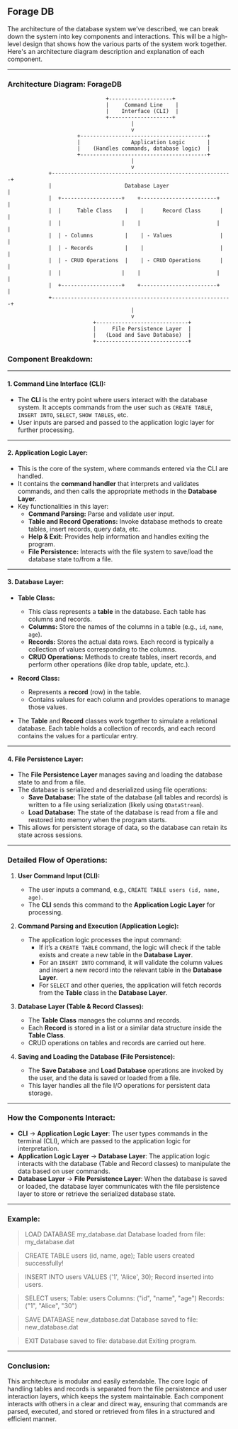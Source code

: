 ## Forage DB

The architecture of the database system we’ve described, we can break down the system into key components and interactions. This will be a high-level design that shows how the various parts of the system work together. Here's an architecture diagram description and explanation of each component.

---

### **Architecture Diagram: ForageDB**

```plaintext
                               +--------------------+
                               |     Command Line    |
                               |    Interface (CLI)  |
                               +--------------------+
                                       |
                                       v
                      +----------------------------------------+
                      |                Application Logic       |
                      |    (Handles commands, database logic)  |
                      +----------------------------------------+
                                       |
                                       v
             +---------------------------------------------------------+
             |                       Database Layer                    |
             |  +-------------------+    +------------------------+    |
             |  |     Table Class    |    |      Record Class      |    |
             |  |                   |    |                        |    |
             |  | - Columns          |    | - Values               |    |
             |  | - Records          |    |                        |    |
             |  | - CRUD Operations  |    | - CRUD Operations      |    |
             |  |                   |    |                        |    |
             |  +-------------------+    +------------------------+    |
             +---------------------------------------------------------+
                                       |
                                       v
                           +-----------------------------+
                           |     File Persistence Layer  |
                           |   (Load and Save Database)  |
                           +-----------------------------+
```

### **Component Breakdown:**

---

#### **1. Command Line Interface (CLI):**
- The **CLI** is the entry point where users interact with the database system. It accepts commands from the user such as `CREATE TABLE`, `INSERT INTO`, `SELECT`, `SHOW TABLES`, etc.
- User inputs are parsed and passed to the application logic layer for further processing.

---

#### **2. Application Logic Layer:**
- This is the core of the system, where commands entered via the CLI are handled.
- It contains the **command handler** that interprets and validates commands, and then calls the appropriate methods in the **Database Layer**.
- Key functionalities in this layer:
  - **Command Parsing:** Parse and validate user input.
  - **Table and Record Operations:** Invoke database methods to create tables, insert records, query data, etc.
  - **Help & Exit:** Provides help information and handles exiting the program.
  - **File Persistence:** Interacts with the file system to save/load the database state to/from a file.
  
---

#### **3. Database Layer:**
- **Table Class:**
  - This class represents a **table** in the database. Each table has columns and records.
  - **Columns:** Store the names of the columns in a table (e.g., `id`, `name`, `age`).
  - **Records:** Stores the actual data rows. Each record is typically a collection of values corresponding to the columns.
  - **CRUD Operations:** Methods to create tables, insert records, and perform other operations (like drop table, update, etc.).
  
- **Record Class:**
  - Represents a **record** (row) in the table.
  - Contains values for each column and provides operations to manage those values.
  
- The **Table** and **Record** classes work together to simulate a relational database. Each table holds a collection of records, and each record contains the values for a particular entry.

---

#### **4. File Persistence Layer:**
- The **File Persistence Layer** manages saving and loading the database state to and from a file.
- The database is serialized and deserialized using file operations:
  - **Save Database:** The state of the database (all tables and records) is written to a file using serialization (likely using `QDataStream`).
  - **Load Database:** The state of the database is read from a file and restored into memory when the program starts.
- This allows for persistent storage of data, so the database can retain its state across sessions.

---

### **Detailed Flow of Operations:**

1. **User Command Input (CLI):**
   - The user inputs a command, e.g., `CREATE TABLE users (id, name, age)`.
   - The **CLI** sends this command to the **Application Logic Layer** for processing.

2. **Command Parsing and Execution (Application Logic):**
   - The application logic processes the input command:
     - If it’s a `CREATE TABLE` command, the logic will check if the table exists and create a new table in the **Database Layer**.
     - For an `INSERT INTO` command, it will validate the column values and insert a new record into the relevant table in the **Database Layer**.
     - For `SELECT` and other queries, the application will fetch records from the **Table** class in the **Database Layer**.

3. **Database Layer (Table & Record Classes):**
   - The **Table Class** manages the columns and records.
   - Each **Record** is stored in a list or a similar data structure inside the **Table Class**.
   - CRUD operations on tables and records are carried out here.

4. **Saving and Loading the Database (File Persistence):**
   - The **Save Database** and **Load Database** operations are invoked by the user, and the data is saved or loaded from a file.
   - This layer handles all the file I/O operations for persistent data storage.

---

### **How the Components Interact:**

- **CLI** → **Application Logic Layer**: The user types commands in the terminal (CLI), which are passed to the application logic for interpretation.
- **Application Logic Layer** → **Database Layer**: The application logic interacts with the database (Table and Record classes) to manipulate the data based on user commands.
- **Database Layer** → **File Persistence Layer**: When the database is saved or loaded, the database layer communicates with the file persistence layer to store or retrieve the serialized database state.

---

### **Example:**

> LOAD DATABASE my_database.dat
Database loaded from file: my_database.dat

> CREATE TABLE users (id, name, age);
Table users created successfully!

> INSERT INTO users VALUES ('1', 'Alice', 30);
Record inserted into users.

> SELECT users;
Table: users
Columns: ("id", "name", "age")
Records:
("1", "Alice", "30")

> SAVE DATABASE new_database.dat
Database saved to file: new_database.dat

> EXIT
Database saved to file: database.dat
Exiting program.

---

### **Conclusion:**

This architecture is modular and easily extendable. The core logic of handling tables and records is separated from the file persistence and user interaction layers, which keeps the system maintainable. Each component interacts with others in a clear and direct way, ensuring that commands are parsed, executed, and stored or retrieved from files in a structured and efficient manner.